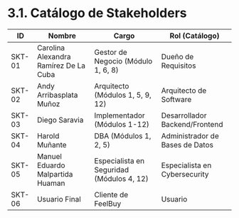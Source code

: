 # 3.1. Catálogo de Stakeholders

| ID      | Nombre                                      | Cargo                                | Rol (Catálogo)                    |
|---------|---------------------------------------------|--------------------------------------|-----------------------------------|
| SKT-01  | Carolina Alexandra Ramírez De La Cuba       | Gestor de Negocio (Módulo 1, 6, 8)  | Dueño de Requisitos              |
| SKT-02  | Andy Arribasplata Muñoz                     | Arquitecto (Módulos 1, 5, 9, 12)    | Arquitecto de Software           |
| SKT-03  | Diego Saravia                               | Implementador (Módulos 1-12)        | Desarrollador Backend/Frontend   |
| SKT-04  | Harold Muñante                              | DBA (Módulos 1, 2, 5)               | Administrador de Bases de Datos  |
| SKT-05  | Manuel Eduardo Malpartida Huaman           | Especialista en Seguridad (Módulos 4, 12) | Especialista en Cybersecurity |
| SKT-06  | Usuario Final                               | Cliente de FeelBuy                  | Usuario                          |
